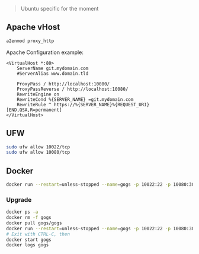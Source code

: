 > Ubuntu specific for the moment

## Apache vHost


```bash
a2enmod proxy_http
```

Apache Configuration example:

```
<VirtualHost *:80>
    ServerName git.mydomain.com
    #ServerAlias www.domain.tld
 
    ProxyPass / http://localhost:10080/
    ProxyPassReverse / http://localhost:10080/
    RewriteEngine on
    RewriteCond %{SERVER_NAME} =git.mydomain.com
    RewriteRule ^ https://%{SERVER_NAME}%{REQUEST_URI} [END,QSA,R=permanent]
</VirtualHost>
```

## UFW

```bash
sudo ufw allow 10022/tcp
sudo ufw allow 10080/tcp
```

## Docker

```bash
docker run --restart=unless-stopped --name=gogs -p 10022:22 -p 10080:3000 -v /mnt/docker-gogs:/data gogs/gogs
```

### Upgrade

```bash
docker ps -a
docker rm -f gogs
docker pull gogs/gogs
docker run --restart=unless-stopped --name=gogs -p 10022:22 -p 10080:3000 -v /mnt/docker-gogs-data:/data gogs/gogs
# Exit with CTRL-C, then
docker start gogs
docker logs gogs
```
